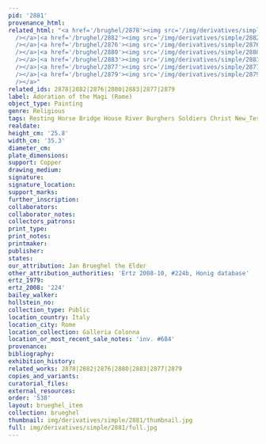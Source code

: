 ```yaml
---
pid: '2881'
provenance_html: 
related_html: "<a href='/brughel/2878'><img src='/img/derivatives/simple/2878/thumbnail.jpg'
  /></a>|<a href='/brughel/2882'><img src='/img/derivatives/simple/2882/thumbnail.jpg'
  /></a>|<a href='/brughel/2876'><img src='/img/derivatives/simple/2876/thumbnail.jpg'
  /></a>|<a href='/brughel/2880'><img src='/img/derivatives/simple/2880/thumbnail.jpg'
  /></a>|<a href='/brughel/2883'><img src='/img/derivatives/simple/2883/thumbnail.jpg'
  /></a>|<a href='/brughel/2877'><img src='/img/derivatives/simple/2877/thumbnail.jpg'
  /></a>|<a href='/brughel/2879'><img src='/img/derivatives/simple/2879/thumbnail.jpg'
  /></a>"
related_ids: 2878|2882|2876|2880|2883|2877|2879
label: Adoration of the Magi (Rome)
object_type: Painting
genre: Religious
tags: Resting Horse Bridge House River Burghers Soldiers Christ New_Testament Virgin_Mary
realdate: 
height_cm: '25.8'
width_cm: '35.3'
diameter_cm: 
plate_dimensions: 
support: Copper
drawing_medium: 
signature: 
signature_location: 
support_marks: 
further_inscription: 
collaborators: 
collaborator_notes: 
collectors_patrons: 
print_type: 
print_notes: 
printmaker: 
publisher: 
states: 
our_attribution: Jan Brueghel the Elder
other_attribution_authorities: 'Ertz 2008-10, #224b, Honig database'
ertz_1979: 
ertz_2008: '224'
bailey_walker: 
hollstein_no: 
collection_type: Public
location_country: Italy
location_city: Rome
location_collection: Galleria Colonna
location_or_most_recent_sale_notes: 'inv. #684'
provenance: 
bibliography: 
exhibition_history: 
related_works: 2878|2882|2876|2880|2883|2877|2879
copies_and_variants: 
curatorial_files: 
external_resources: 
order: '538'
layout: brueghel_item
collection: brueghel
thumbnail: img/derivatives/simple/2881/thumbnail.jpg
full: img/derivatives/simple/2881/full.jpg
---
```

